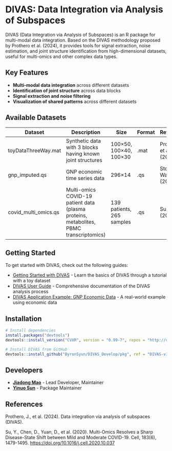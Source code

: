 # DIVAS: Data Integration via Analysis of Subspaces

DIVAS (Data Integration via Analysis of Subspaces) is an R package for multi-modal data integration. Based on the DIVAS methodology proposed by Prothero et al. (2024), it provides tools for signal extraction, noise estimation, and joint structure identification from high-dimensional datasets, useful for multi-omics and other complex data types.

## Key Features

- **Multi-modal data integration** across different datasets
- **Identification of joint structure** across data blocks
- **Signal extraction and noise filtering**
- **Visualization of shared patterns** across different datasets

## Available Datasets

| Dataset | Description | Size | Format | Reference |
|---------|-------------|------|--------|-----------|
| toyDataThreeWay.mat | Synthetic data with 3 blocks having known joint structures | 100×50, 100×40, 100×30 | .mat | Prothero et al. (2024) |
| gnp_imputed.qs | GNP economic time series data | 296×14 | .qs | Stock & Watson (2016) |
| covid_multi_omics.qs | Multi-omics COVID-19 patient data (plasma proteins, metabolites, PBMC transcriptomics) | 139 patients, 265 samples | .qs | Su et al. (2020) |

## Getting Started

To get started with DIVAS, check out the following guides:

- [Getting Started with DIVAS](getting_started.html) - Learn the basics of DIVAS through a tutorial with a toy dataset
- [DIVAS User Guide](DIVAS_User_Guide.html) - Comprehensive documentation of the DIVAS analysis process
- [DIVAS Application Example: GNP Economic Data](application_example.html) - A real-world example using economic data

## Installation

```R
# Install dependencies
install.packages("devtools")
devtools::install_version("CVXR", version = "0.99-7", repos = "http://cran.us.r-project.org")

# Install DIVAS from GitHub
devtools::install_github("ByronSyun/DIVAS_Develop/pkg", ref = "DIVAS-v1")
```

## Developers

- **[Jiadong Mao](https://github.com/jdongmao)** - Lead Developer, Maintainer
- **[Yinuo Sun](https://github.com/ByronSyun)** - Package Maintainer

## References

Prothero, J., et al. (2024). Data integration via analysis of subspaces (DIVAS). 

Su, Y., Chen, D., Yuan, D., et al. (2020). Multi-Omics Resolves a Sharp Disease-State Shift between Mild and Moderate COVID-19. Cell, 183(6), 1479-1495. https://doi.org/10.1016/j.cell.2020.10.037 